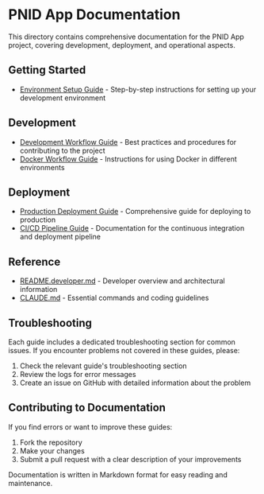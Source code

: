 # PNID App Documentation

This directory contains comprehensive documentation for the PNID App project, covering development, deployment, and operational aspects.

## Getting Started

- [Environment Setup Guide](./environment-setup.md) - Step-by-step instructions for setting up your development environment

## Development

- [Development Workflow Guide](./development-workflow.md) - Best practices and procedures for contributing to the project
- [Docker Workflow Guide](./docker-workflow.md) - Instructions for using Docker in different environments

## Deployment

- [Production Deployment Guide](./production-deployment.md) - Comprehensive guide for deploying to production
- [CI/CD Pipeline Guide](./ci-cd-guide.md) - Documentation for the continuous integration and deployment pipeline

## Reference

- [README.developer.md](../README.developer.md) - Developer overview and architectural information
- [CLAUDE.md](../CLAUDE.md) - Essential commands and coding guidelines

## Troubleshooting

Each guide includes a dedicated troubleshooting section for common issues. If you encounter problems not covered in these guides, please:

1. Check the relevant guide's troubleshooting section
2. Review the logs for error messages
3. Create an issue on GitHub with detailed information about the problem

## Contributing to Documentation

If you find errors or want to improve these guides:

1. Fork the repository
2. Make your changes
3. Submit a pull request with a clear description of your improvements

Documentation is written in Markdown format for easy reading and maintenance.
